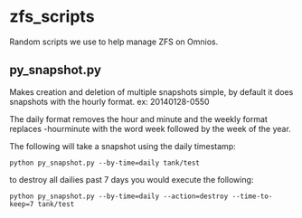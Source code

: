zfs_scripts
===========

Random scripts we use to help manage ZFS on Omnios.

py_snapshot.py
--------------

Makes creation and deletion of multiple snapshots simple, by default it
does snapshots with the hourly format.  ex: 20140128-0550

The daily format removes the hour and minute and the weekly format replaces
-hourminute with the word week followed by the week of the year.

The following will take a snapshot using the daily timestamp:
```
python py_snapshot.py --by-time=daily tank/test
```

to destroy all dailies past 7 days you would execute the following:
```
python py_snapshot.py --by-time=daily --action=destroy --time-to-keep=7 tank/test
```

